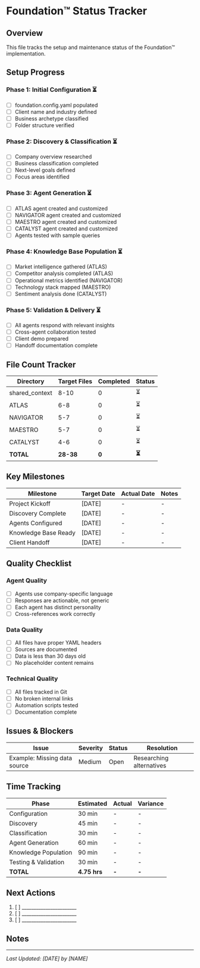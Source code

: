 # Foundation™ Status Tracker

## Overview
This file tracks the setup and maintenance status of the Foundation™ implementation.

## Setup Progress

### Phase 1: Initial Configuration ⏳
- [ ] foundation.config.yaml populated
- [ ] Client name and industry defined
- [ ] Business archetype classified
- [ ] Folder structure verified

### Phase 2: Discovery & Classification ⏳
- [ ] Company overview researched
- [ ] Business classification completed
- [ ] Next-level goals defined
- [ ] Focus areas identified

### Phase 3: Agent Generation ⏳
- [ ] ATLAS agent created and customized
- [ ] NAVIGATOR agent created and customized
- [ ] MAESTRO agent created and customized
- [ ] CATALYST agent created and customized
- [ ] Agents tested with sample queries

### Phase 4: Knowledge Base Population ⏳
- [ ] Market intelligence gathered (ATLAS)
- [ ] Competitor analysis completed (ATLAS)
- [ ] Operational metrics identified (NAVIGATOR)
- [ ] Technology stack mapped (MAESTRO)
- [ ] Sentiment analysis done (CATALYST)

### Phase 5: Validation & Delivery ⏳
- [ ] All agents respond with relevant insights
- [ ] Cross-agent collaboration tested
- [ ] Client demo prepared
- [ ] Handoff documentation complete

## File Count Tracker

| Directory | Target Files | Completed | Status |
|-----------|-------------|-----------|---------|
| shared_context | 8-10 | 0 | ⏳ |
| ATLAS | 6-8 | 0 | ⏳ |
| NAVIGATOR | 5-7 | 0 | ⏳ |
| MAESTRO | 5-7 | 0 | ⏳ |
| CATALYST | 4-6 | 0 | ⏳ |
| **TOTAL** | **28-38** | **0** | **⏳** |

## Key Milestones

| Milestone | Target Date | Actual Date | Notes |
|-----------|------------|-------------|--------|
| Project Kickoff | [DATE] | - | - |
| Discovery Complete | [DATE] | - | - |
| Agents Configured | [DATE] | - | - |
| Knowledge Base Ready | [DATE] | - | - |
| Client Handoff | [DATE] | - | - |

## Quality Checklist

### Agent Quality
- [ ] Agents use company-specific language
- [ ] Responses are actionable, not generic
- [ ] Each agent has distinct personality
- [ ] Cross-references work correctly

### Data Quality
- [ ] All files have proper YAML headers
- [ ] Sources are documented
- [ ] Data is less than 30 days old
- [ ] No placeholder content remains

### Technical Quality
- [ ] All files tracked in Git
- [ ] No broken internal links
- [ ] Automation scripts tested
- [ ] Documentation complete

## Issues & Blockers

| Issue | Severity | Status | Resolution |
|-------|----------|---------|------------|
| Example: Missing data source | Medium | Open | Researching alternatives |

## Time Tracking

| Phase | Estimated | Actual | Variance |
|-------|-----------|---------|----------|
| Configuration | 30 min | - | - |
| Discovery | 45 min | - | - |
| Classification | 30 min | - | - |
| Agent Generation | 60 min | - | - |
| Knowledge Population | 90 min | - | - |
| Testing & Validation | 30 min | - | - |
| **TOTAL** | **4.75 hrs** | **-** | **-** |

## Next Actions

1. [ ] _______________________
2. [ ] _______________________
3. [ ] _______________________

## Notes

<!-- Add any additional notes, observations, or learnings here -->

---
*Last Updated: [DATE] by [NAME]*
